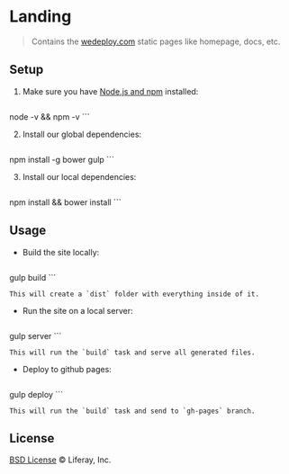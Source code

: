 # Landing

> Contains the [wedeploy.com](http://wedeploy.com) static pages like homepage, docs, etc.

## Setup

1. Make sure you have [Node.js and npm](https://nodejs.org/en/download/) installed:

	```sh
node -v && npm -v
	```

2. Install our global dependencies:

	```sh
npm install -g bower gulp
	```

3. Install our local dependencies:

	```sh
npm install && bower install
	```

## Usage

* Build the site locally:

	```
gulp build
	```

	This will create a `dist` folder with everything inside of it.

* Run the site on a local server:

	```
gulp server
	```

	This will run the `build` task and serve all generated files.

* Deploy to github pages:

	```
gulp deploy
	```

	This will run the `build` task and send to `gh-pages` branch.

## License

[BSD License](./LICENSE.md) © Liferay, Inc.
